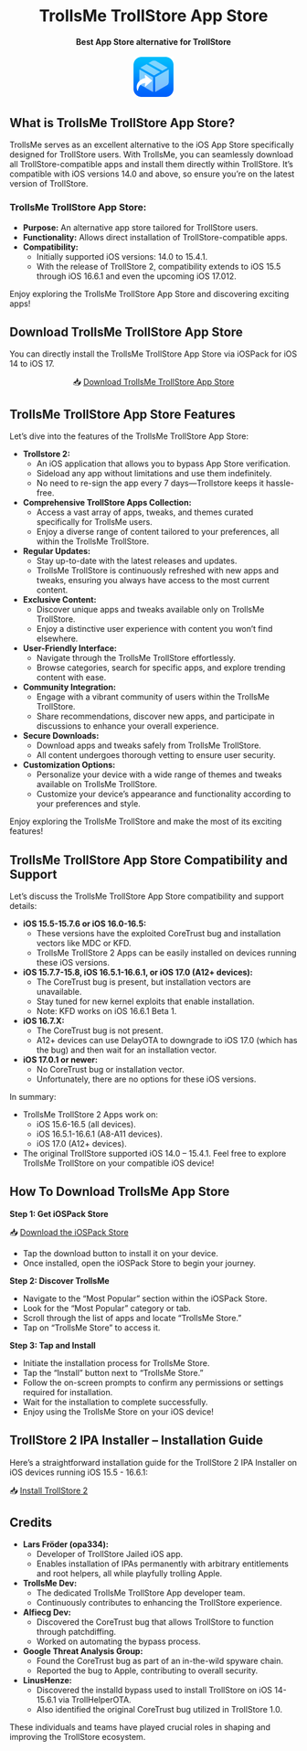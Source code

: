 <h1 align="center">TrollsMe TrollStore App Store</h1>
<h4 align="center">Best App Store alternative for TrollStore</h4>

<p align="center">
    <img src="https://github.com/iOSAIAssistant/trollstore-appstore/blob/main/Assets/TrollsMe%20App%20logo.png" alt="Logo" width="70" height="70"></img>
</p>

## What is TrollsMe TrollStore App Store?

TrollsMe serves as an excellent alternative to the iOS App Store specifically designed for TrollStore users. With TrollsMe, you can seamlessly download all TrollStore-compatible apps and install them directly within TrollStore. It’s compatible with iOS versions 14.0 and above, so ensure you’re on the latest version of TrollStore.

### TrollsMe TrollStore App Store:
- **Purpose:** An alternative app store tailored for TrollStore users.
- **Functionality:** Allows direct installation of TrollStore-compatible apps.
- **Compatibility:**
    - Initially supported iOS versions: 14.0 to 15.4.1.
    - With the release of TrollStore 2, compatibility extends to iOS 15.5 through iOS 16.6.1 and even the upcoming iOS 17.012.

Enjoy exploring the TrollsMe TrollStore App Store and discovering exciting apps!

## Download TrollsMe TrollStore App Store

You can directly install the TrollsMe TrollStore App Store via iOSPack for iOS 14 to iOS 17.

<div align="center">
  
📥 [Download TrollsMe TrollStore App Store](https://iospack.com/vip/)

</div>


## TrollsMe TrollStore App Store Features

Let’s dive into the features of the TrollsMe TrollStore App Store:
- **Trollstore 2:**
    - An iOS application that allows you to bypass App Store verification.
    - Sideload any app without limitations and use them indefinitely.
    - No need to re-sign the app every 7 days—Trollstore keeps it hassle-free.
- **Comprehensive TrollStore Apps Collection:**
    - Access a vast array of apps, tweaks, and themes curated specifically for TrollsMe users.
    - Enjoy a diverse range of content tailored to your preferences, all within the TrollsMe TrollStore.
- **Regular Updates:**
    - Stay up-to-date with the latest releases and updates.
    - TrollsMe TrollStore is continuously refreshed with new apps and tweaks, ensuring you always have access to the most current content.
- **Exclusive Content:**
    - Discover unique apps and tweaks available only on TrollsMe TrollStore.
    - Enjoy a distinctive user experience with content you won’t find elsewhere.
- **User-Friendly Interface:**
    - Navigate through the TrollsMe TrollStore effortlessly.
    - Browse categories, search for specific apps, and explore trending content with ease.
- **Community Integration:**
    - Engage with a vibrant community of users within the TrollsMe TrollStore.
    - Share recommendations, discover new apps, and participate in discussions to enhance your overall experience.
- **Secure Downloads:**
    - Download apps and tweaks safely from TrollsMe TrollStore.
    - All content undergoes thorough vetting to ensure user security.
- **Customization Options:**
    - Personalize your device with a wide range of themes and tweaks available on TrollsMe TrollStore.
    - Customize your device’s appearance and functionality according to your preferences and style.

Enjoy exploring the TrollsMe TrollStore and make the most of its exciting features!

## TrollsMe TrollStore App Store Compatibility and Support

Let’s discuss the TrollsMe TrollStore App Store compatibility and support details:
- **iOS 15.5-15.7.6 or iOS 16.0-16.5:**
    - These versions have the exploited CoreTrust bug and installation vectors like MDC or KFD.
    - TrollsMe TrollStore 2 Apps can be easily installed on devices running these iOS versions.
- **iOS 15.7.7-15.8, iOS 16.5.1-16.6.1, or iOS 17.0 (A12+ devices):**
    - The CoreTrust bug is present, but installation vectors are unavailable.
    - Stay tuned for new kernel exploits that enable installation.
    - Note: KFD works on iOS 16.6.1 Beta 1.
- **iOS 16.7.X:**
    - The CoreTrust bug is not present.
    - A12+ devices can use DelayOTA to downgrade to iOS 17.0 (which has the bug) and then wait for an installation vector.
- **iOS 17.0.1 or newer:**
    - No CoreTrust bug or installation vector.
    - Unfortunately, there are no options for these iOS versions.

In summary:
- TrollsMe TrollStore 2 Apps work on:
    - iOS 15.6-16.5 (all devices).
    - iOS 16.5.1-16.6.1 (A8-A11 devices).
    - iOS 17.0 (A12+ devices).
- The original TrollStore supported iOS 14.0 – 15.4.1.
Feel free to explore TrollsMe TrollStore on your compatible iOS device!

## How To Download TrollsMe App Store

**Step 1: Get iOSPack Store**

📥 [Download the iOSPack Store](https://iospack.com/vip/)
- Tap the download button to install it on your device.
- Once installed, open the iOSPack Store to begin your journey.

**Step 2: Discover TrollsMe**

- Navigate to the “Most Popular” section within the iOSPack Store.
- Look for the “Most Popular” category or tab.
- Scroll through the list of apps and locate “TrollsMe Store.”
- Tap on “TrollsMe Store” to access it.

**Step 3: Tap and Install**

- Initiate the installation process for TrollsMe Store.
- Tap the “Install” button next to “TrollsMe Store.”
- Follow the on-screen prompts to confirm any permissions or settings required for installation.
- Wait for the installation to complete successfully.
- Enjoy using the TrollsMe Store on your iOS device!

## TrollStore 2 IPA Installer – Installation Guide

Here’s a straightforward installation guide for the TrollStore 2 IPA Installer on iOS devices running iOS 15.5 - 16.6.1:

📥 [Install TrollStore 2](https://iexmo.com/updates/trollstore/)

## Credits

- **Lars Fröder (opa334):**
    - Developer of TrollStore Jailed iOS app.
    - Enables installation of IPAs permanently with arbitrary entitlements and root helpers, all while playfully trolling Apple.
- **TrollsMe Dev:**
    - The dedicated TrollsMe TrollStore App developer team.
    - Continuously contributes to enhancing the TrollStore experience.
- **Alfiecg Dev:**
    - Discovered the CoreTrust bug that allows TrollStore to function through patchdiffing.
    - Worked on automating the bypass process.
- **Google Threat Analysis Group:**
    - Found the CoreTrust bug as part of an in-the-wild spyware chain.
    - Reported the bug to Apple, contributing to overall security.
- **LinusHenze:**
    - Discovered the installd bypass used to install TrollStore on iOS 14-15.6.1 via TrollHelperOTA.
    - Also identified the original CoreTrust bug utilized in TrollStore 1.0.

These individuals and teams have played crucial roles in shaping and improving the TrollStore ecosystem.
